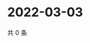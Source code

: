 # 2022-03-03

共 0 条

<!-- BEGIN WEIBO -->
<!-- 最后更新时间 Thu Mar 03 2022 22:09:46 GMT+0800 (China Standard Time) -->

<!-- END WEIBO -->
